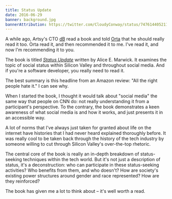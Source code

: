 ```yaml
---
title: Status Update
date: 2016-06-29
banner: background.jpg
bannerAttribution: https://twitter.com/CloudyConway/status/747614405211336704
---
```


A while ago, Artsy's CTO [dB](https://twitter.com/dblockdotorg) read a book and told [Orta](https://twitter.com/orta) that he should really read it too. Orta read it, and then recommended it to me. I've read it, and now I'm recommending it to you.

The book is titled [_Status Update_](http://amzn.to/293CXls) written by Alice E. Marwick. It examines the topic of social status within Silicon Valley and throughout social media. And if you're a software developer, you really need to read it.

The best summary is this headline from an Amazon review: "All the right people hate it." I can see why.

When I started the book, I thought it would talk about "social media" the same way that people on CNN do: not really understanding it from a participant's perspective. To the contrary, the book demonstrates a keen awareness of what social media is and how it works, and just presents it in an accessible way.

A lot of norms that I've always just taken for granted about life on the internet have histories that I had never heard explained thoroughly before. It was really cool to be taken back through the history of the tech industry by someone willing to cut through Silicon Valley's over-the-top rhetoric.

The central core of the book is really an in-depth breakdown of status-seeking techniques within the tech world. But it's not just a description of status, it's a deconstruction: who can participate in these status-seeking activities? Who benefits from them, and who doesn't? How are society's existing power structures around gender and race represented? How are they reinforced?

The book has given me a lot to think about – it's well worth a read.

